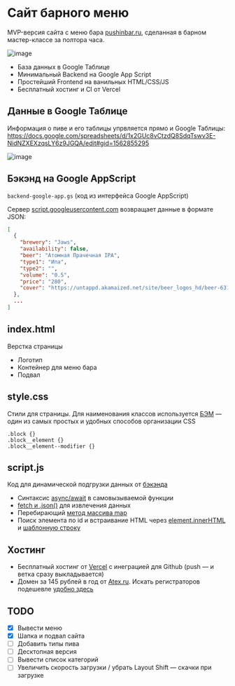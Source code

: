 # Сайт барного меню

MVP-версия сайта с меню бара [pushinbar.ru](https://pushinbar.ru), сделанная в барном мастер-классе за полтора часа.

![image](https://user-images.githubusercontent.com/22644149/147296749-3852216d-25b6-4f0f-8d2d-917100ff63b3.png)

- База данных в Google Таблице
- Минимальный Backend на Google App Script
- Простейший Frontend на ванильных HTML/CSS/JS
- Бесплатный хостинг и CI от Vercel


## Данные в Google Таблице

Информация о пиве и его таблицы упрвляется прямо и Google Таблицы:
https://docs.google.com/spreadsheets/d/1x2GUc8vCtzdQ8SdqTswv3E-NidNZXEXzqsLY6z9JGQA/edit#gid=1562855295

![image](https://user-images.githubusercontent.com/22644149/147297372-c392fd85-fb3e-4d3a-9257-4b4b0c0b3fe6.png)


## Бэкэнд на Google AppScript
`backend-google-app.gs` (код из интерфейса Google AppScript)

Сервер [script.googleusercontent.com](https://script.googleusercontent.com/macros/echo?user_content_key=Qo3nCev3vKhzejCjIcVZhB3ULyuCcBbL96mT4beg5cEbpTrLIM9I2Vz2-MRljh3dZB7UVyrrKwBWI-HvYVs3EWLTaVdQp0jPm5_BxDlH2jW0nuo2oDemN9CCS2h10ox_1xSncGQajx_ryfhECjZEnCtUk43f48yQC-4h6uPTT3F5OK0fJemEGBaC-lLKqKzy2Q9eHLyJ9qux9rcQPyY6WCG_-W_z8TVH3c_8bZg2_Bdf-wvr4dxwbdz9Jw9Md8uu&lib=MAmgsdUMg_-ZrqH71iCQ13b_P0nMP0Yb0) возвращает данные в формате JSON:
```json
[
  {
    "brewery": "Jaws",
    "availability": false,
    "beer": "Атомная Прачечная IPA",
    "type1": "Ипа",
    "type2": "",
    "volume": "0.5",
    "price": "280",
    "cover": "https://untappd.akamaized.net/site/beer_logos_hd/beer-631746_0b8c5_hd.jpeg"
  },
  ...
]
```

## index.html
Верстка страницы
- Логотип
- Контейнер для меню бара
- Подвал

## style.css
Стили для страницы. Для наименования классов используется [БЭМ](https://ru.bem.info/methodology/quick-start/) — один из самых простых и удобных способов организации CSS
```
.block {}
.block__element {}
.block__element--modifier {}
```

## script.js
Код для динамической подгрузки данных от [бэкэнда](https://script.googleusercontent.com/macros/echo?user_content_key=Qo3nCev3vKhzejCjIcVZhB3ULyuCcBbL96mT4beg5cEbpTrLIM9I2Vz2-MRljh3dZB7UVyrrKwBWI-HvYVs3EWLTaVdQp0jPm5_BxDlH2jW0nuo2oDemN9CCS2h10ox_1xSncGQajx_ryfhECjZEnCtUk43f48yQC-4h6uPTT3F5OK0fJemEGBaC-lLKqKzy2Q9eHLyJ9qux9rcQPyY6WCG_-W_z8TVH3c_8bZg2_Bdf-wvr4dxwbdz9Jw9Md8uu&lib=MAmgsdUMg_-ZrqH71iCQ13b_P0nMP0Yb0) 

- Синтаксис [async/await](https://learn.javascript.ru/async-await) в самовызываемой функции
- [fetch и .json()](https://learn.javascript.ru/fetch) для извлечения данных
- Перебирающий [метод массива map](https://learn.javascript.ru/array-methods#map)
- Поиск элемента по id и встраивание HTML через [element.innerHTML](https://developer.mozilla.org/ru/docs/Web/API/Element/innerHTML) и [шаблонную строку](https://developer.mozilla.org/ru/docs/Web/JavaScript/Reference/Template_literals)


## Хостинг

- Бесплатный хостинг от [Vercel](https://vercel.com/) с инеграцией для Github (push — и ветка сразу выкладывается)
- Домен за 145 рублей в год от [Atex.ru](https://atex.ru). Искать регистраторов подешевле [удобно здесь](http://forum.ru-board.com/topic.cgi?forum=11&topic=3121&start=1360)


## TODO
- [x] Вывести меню
- [x] Шапка и подвал сайта
- [ ] Добавить типы пива
- [ ] Десктопная версия
- [ ] Вывести список категорий
- [ ] Увеличить скорость загрузки / убрать Layout Shift — скачки при загрузке
